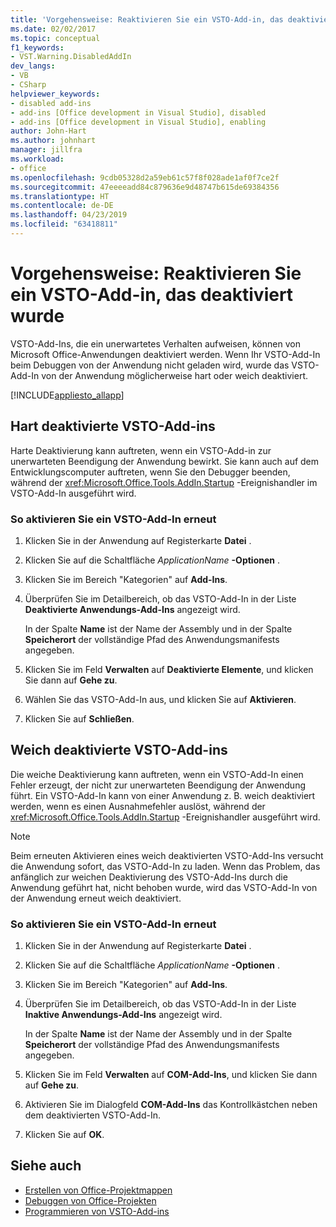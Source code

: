 ```yaml
---
title: 'Vorgehensweise: Reaktivieren Sie ein VSTO-Add-in, das deaktiviert wurde'
ms.date: 02/02/2017
ms.topic: conceptual
f1_keywords:
- VST.Warning.DisabledAddIn
dev_langs:
- VB
- CSharp
helpviewer_keywords:
- disabled add-ins
- add-ins [Office development in Visual Studio], disabled
- add-ins [Office development in Visual Studio], enabling
author: John-Hart
ms.author: johnhart
manager: jillfra
ms.workload:
- office
ms.openlocfilehash: 9cdb05328d2a59eb61c57f8f028ade1af0f7ce2f
ms.sourcegitcommit: 47eeeeadd84c879636e9d48747b615de69384356
ms.translationtype: HT
ms.contentlocale: de-DE
ms.lasthandoff: 04/23/2019
ms.locfileid: "63418811"
---
```

# <a name="how-to-re-enable-a-vsto-add-in-that-has-been-disabled"></a>Vorgehensweise: Reaktivieren Sie ein VSTO-Add-in, das deaktiviert wurde
  VSTO-Add-Ins, die ein unerwartetes Verhalten aufweisen, können von Microsoft Office-Anwendungen deaktiviert werden. Wenn Ihr VSTO-Add-In beim Debuggen von der Anwendung nicht geladen wird, wurde das VSTO-Add-In von der Anwendung möglicherweise hart oder weich deaktiviert.

 [!INCLUDE[appliesto_allapp](../vsto/includes/appliesto-allapp-md.md)]

## <a name="hard-disabled-vsto-add-ins"></a>Hart deaktivierte VSTO-Add-ins
 Harte Deaktivierung kann auftreten, wenn ein VSTO-Add-in zur unerwarteten Beendigung der Anwendung bewirkt. Sie kann auch auf dem Entwicklungscomputer auftreten, wenn Sie den Debugger beenden, während der <xref:Microsoft.Office.Tools.AddIn.Startup> -Ereignishandler im VSTO-Add-In ausgeführt wird.

### <a name="to-re-enable-a-vsto-add-in"></a>So aktivieren Sie ein VSTO-Add-In erneut

1. Klicken Sie in der Anwendung auf Registerkarte **Datei** .

2. Klicken Sie auf die Schaltfläche *ApplicationName* **-Optionen** .

3. Klicken Sie im Bereich "Kategorien" auf **Add-Ins**.

4. Überprüfen Sie im Detailbereich, ob das VSTO-Add-In in der Liste **Deaktivierte Anwendungs-Add-Ins** angezeigt wird.

     In der Spalte **Name** ist der Name der Assembly und in der Spalte **Speicherort** der vollständige Pfad des Anwendungsmanifests angegeben.

5. Klicken Sie im Feld **Verwalten** auf **Deaktivierte Elemente**, und klicken Sie dann auf **Gehe zu**.

6. Wählen Sie das VSTO-Add-In aus, und klicken Sie auf **Aktivieren**.

7. Klicken Sie auf **Schließen**.

## <a name="soft-disabled-vsto-add-ins"></a>Weich deaktivierte VSTO-Add-ins
 Die weiche Deaktivierung kann auftreten, wenn ein VSTO-Add-In einen Fehler erzeugt, der nicht zur unerwarteten Beendigung der Anwendung führt. Ein VSTO-Add-In kann von einer Anwendung z. B. weich deaktiviert werden, wenn es einen Ausnahmefehler auslöst, während der <xref:Microsoft.Office.Tools.AddIn.Startup> -Ereignishandler ausgeführt wird.

> [!NOTE]
> Beim erneuten Aktivieren eines weich deaktivierten VSTO-Add-Ins versucht die Anwendung sofort, das VSTO-Add-In zu laden. Wenn das Problem, das anfänglich zur weichen Deaktivierung des VSTO-Add-Ins durch die Anwendung geführt hat, nicht behoben wurde, wird das VSTO-Add-In von der Anwendung erneut weich deaktiviert.

### <a name="to-re-enable-a-vsto-add-in"></a>So aktivieren Sie ein VSTO-Add-In erneut

1. Klicken Sie in der Anwendung auf Registerkarte **Datei** .

2. Klicken Sie auf die Schaltfläche *ApplicationName* **-Optionen** .

3. Klicken Sie im Bereich "Kategorien" auf **Add-Ins**.

4. Überprüfen Sie im Detailbereich, ob das VSTO-Add-In in der Liste **Inaktive Anwendungs-Add-Ins** angezeigt wird.

     In der Spalte **Name** ist der Name der Assembly und in der Spalte **Speicherort** der vollständige Pfad des Anwendungsmanifests angegeben.

5. Klicken Sie im Feld **Verwalten** auf **COM-Add-Ins**, und klicken Sie dann auf **Gehe zu**.

6. Aktivieren Sie im Dialogfeld **COM-Add-Ins** das Kontrollkästchen neben dem deaktivierten VSTO-Add-In.

7. Klicken Sie auf **OK**.

## <a name="see-also"></a>Siehe auch
- [Erstellen von Office-Projektmappen](../vsto/building-office-solutions.md)
- [Debuggen von Office-Projekten](../vsto/debugging-office-projects.md)
- [Programmieren von VSTO-Add-ins](../vsto/programming-vsto-add-ins.md)
